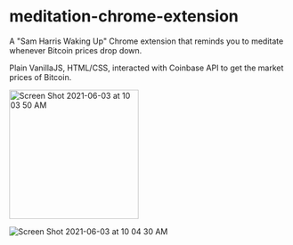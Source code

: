 # meditation-chrome-extension

A "Sam Harris Waking Up" Chrome extension that reminds you to meditate whenever Bitcoin prices drop down. 

Plain VanillaJS, HTML/CSS, interacted with Coinbase API to get the market prices of Bitcoin.

<img width="232" alt="Screen Shot 2021-06-03 at 10 03 50 AM" src="https://user-images.githubusercontent.com/9327902/120684279-5b6afd00-c453-11eb-8873-fc4b9952500e.png">

![Screen Shot 2021-06-03 at 10 04 30 AM](https://user-images.githubusercontent.com/9327902/120684288-5efe8400-c453-11eb-9331-f07e185b0a73.png)
